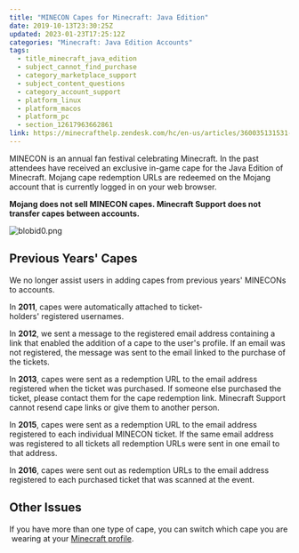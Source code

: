 ```yaml
---
title: "MINECON Capes for Minecraft: Java Edition"
date: 2019-10-13T23:30:25Z
updated: 2023-01-23T17:25:12Z
categories: "Minecraft: Java Edition Accounts"
tags:
  - title_minecraft_java_edition
  - subject_cannot_find_purchase
  - category_marketplace_support
  - subject_content_questions
  - category_account_support
  - platform_linux
  - platform_macos
  - platform_pc
  - section_12617963662861
link: https://minecrafthelp.zendesk.com/hc/en-us/articles/360035131531-MINECON-Capes-for-Minecraft-Java-Edition
---
```


MINECON is an annual fan festival celebrating Minecraft. In the past attendees have received an exclusive in-game cape for the Java Edition of Minecraft. Mojang cape redemption URLs are redeemed on the Mojang account that is currently logged in on your web browser. 

**Mojang does not sell MINECON capes. Minecraft Support does not transfer capes between accounts.**

![blobid0.png](https://minecrafthelp.zendesk.com/hc/article_attachments/4404865038477/blobid0.png) 

## Previous Years\' Capes 

We no longer assist users in adding capes from previous years\' MINECONs to accounts. 

In **2011**, capes were automatically attached to ticket-holders\' registered usernames. 

In **2012**, we sent a message to the registered email address containing a link that enabled the addition of a cape to the user\'s profile. If an email was not registered, the message was sent to the email linked to the purchase of the tickets. 

In **2013**, capes were sent as a redemption URL to the email address registered when the ticket was purchased. If someone else purchased the ticket, please contact them for the cape redemption link. Minecraft Support cannot resend cape links or give them to another person. 

In **2015**, capes were sent as a redemption URL to the email address registered to each individual MINECON ticket. If the same email address was registered to all tickets all redemption URLs were sent in one email to that address. 

In **2016**, capes were sent out as redemption URLs to the email address registered to each purchased ticket that was scanned at the event. 

## Other Issues 

If you have more than one type of cape, you can switch which cape you are wearing at your [Minecraft profile](https://minecraft.net/profile).
